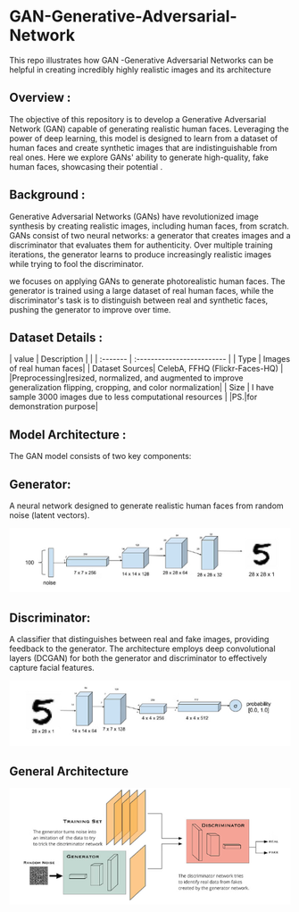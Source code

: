 # GAN-Generative-Adversarial-Network
This repo illustrates how GAN -Generative Adversarial Networks can be helpful in creating incredibly highly realistic images and its architecture

## Overview :

The objective of this repository is to develop a Generative Adversarial Network (GAN) capable of generating realistic human faces. Leveraging the power of deep learning, this model is designed to learn from a dataset of human faces and create synthetic images that are indistinguishable from real ones. Here we explore GANs' ability to generate high-quality, fake human faces, showcasing their potential .

## Background :
 Generative Adversarial Networks (GANs) have revolutionized image synthesis by creating realistic images, including human faces, from scratch. GANs consist of two neural networks:
a generator that creates images and a discriminator that evaluates them for authenticity. Over multiple training iterations, the generator learns to produce increasingly realistic images while trying to fool the discriminator.

we focuses on applying GANs to generate photorealistic human faces. The generator is trained using a large dataset of real human faces, while the discriminator's task is to distinguish between real and synthetic faces, pushing the generator to improve over time.

## Dataset Details :

| value     | Description |
| | :------- | :------------------------- |
| Type | Images of real human faces|
| Dataset Sources| CelebA, FFHQ (Flickr-Faces-HQ) |
|Preprocessing|resized, normalized, and augmented to improve generalization flipping, cropping, and color normalization|
| Size | I have sample 3000 images due to less computational resources |
|PS.|for demonstration purpose|


## Model Architecture :
The GAN model consists of two key components:
## Generator: 
A neural network designed to generate realistic human faces from random noise (latent vectors).

![sample frame ](/generator.png)

## Discriminator:
A classifier that distinguishes between real and fake images, providing feedback to the generator.
The architecture employs deep convolutional layers (DCGAN) for both the generator and discriminator to effectively capture facial features.

![sample frame ](/discriminator.png)

## General Architecture

![sample frame ](/img2.png)